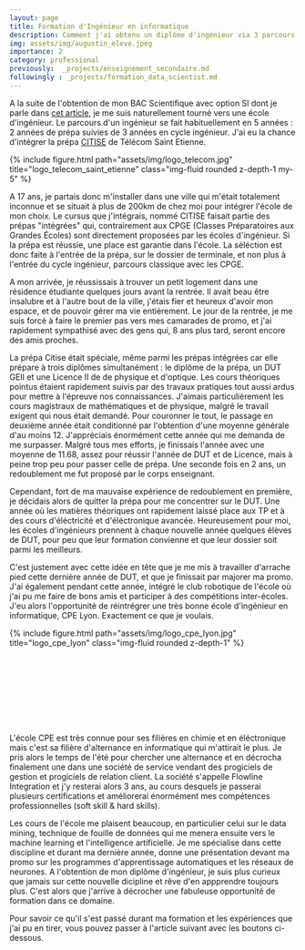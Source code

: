 ```yaml
---
layout: page
title: Formation d'Ingénieur en informatique
description: Comment j'ai obtenu un diplôme d'ingénieur via 3 parcours différents
img: assets/img/augustin_eleve.jpeg
importance: 2
category: professional
previously:  _projects/enseignement_secondaire.md
followingly : _projects/formation_data_scientist.md
---
```


A la suite de l'obtention de mon BAC Scientifique avec option SI dont je parle dans <a href="{% link {{page.followingly}} %}" title="following_page">cet article</a>, je me suis naturellement tourné vers une école d'ingénieur. Le parcours d'un ingénieur se fait habituellement en 5 années : 2 années de prépa suivies de 3 années en cycle ingénieur. J'ai eu la chance d'intégrer la prépa [CITISE](https://www.telecom-st-etienne.fr/formation/prepa-integree-citise/) de Télécom Saint Etienne.

<div class="row justify-content-sm-center">
    <div class="col-sm-8 mt-3 mt-md-0">
        {% include figure.html path="assets/img/logo_telecom.jpg" title="logo_telecom_saint_etienne" class="img-fluid rounded z-depth-1 my-5" %}
    </div>
</div>


A 17 ans, je partais donc m'installer dans une ville qui m'était totalement inconnue et se situait à plus de 200km de chez moi pour intégrer l'école de mon choix. Le cursus que j'intégrais, nommé CITISE faisait partie des prépas "intégrées" qui, contrairement aux CPGE (Classes Préparatoires aux Grandes Écoles) sont directement proposées par les écoles d'ingénieur. Si la prépa est réussie, une place est garantie dans l'école. La séléction est donc faite à l'entrée de la prépa, sur le dossier de terminale, et non plus à l'entrée du cycle ingénieur, parcours classique avec les CPGE.

A mon arrivée, je réussissais à trouver un petit logement dans une résidence étudiante quelques jours avant la rentrée. Il avait beau être insalubre et à l'autre bout de la ville, j'étais fier et heureux d'avoir mon espace, et de pouvoir gérer ma vie entièrement. Le jour de la rentrée, je me suis forcé à faire le premier pas vers mes camarades de promo, et j'ai rapidement sympathisé avec des gens qui, 8 ans plus tard, seront encore des amis proches.

La prépa Citise était spéciale, même parmi les prépas intégrées car elle prépare à trois diplômes simultanément : le diplôme de la prépa, un DUT GEII et une Licence II de de physique et d'optique. Les cours théoriques pointus étaient rapidement suivis par des travaux pratiques tout aussi ardus pour mettre à l'épreuve nos connaissances. J'aimais particulièrement les cours magistraux de mathématiques et de physique, malgré le travail exigent qui nous était demandé. Pour couronner le tout, le passage en deuxième année était conditionné par l'obtention d'une moyenne générale d'au moins 12. J'appréciais énormément cette année qui me demanda de me surpasser. Malgré tous mes efforts, je finissais l'année avec une moyenne de 11.68, assez pour réussir l'année de DUT et de Licence, mais à peine trop peu pour passer celle de prépa. Une seconde fois en 2 ans, un redoublement me fut proposé par le corps enseignant.

Cependant, fort de ma mauvaise expérience de redoublement en première, je décidais alors de quitter la prépa pour me concentrer sur le DUT. Une année où les matières théoriques ont rapidement laissé place aux TP et à des cours d'éléctricité et d'éléctronique avancée. Heureusement pour moi, les écoles d'ingénieurs prennent à chaque nouvelle année quelques élèves de DUT, pour peu que leur formation convienne et que leur dossier soit parmi les meilleurs.

C'est justement avec cette idée en tête que je me mis à travailler d'arrache pied cette dernière année de DUT, et que je finissait par majorer ma promo. J'ai également pendant cette année, intégré le club robotique de l'école où j'ai pu me faire de bons amis et participer à des compétitions inter-écoles. J'eu alors l'opportunité de réintrégrer une très bonne école d'ingénieur en informatique, CPE Lyon. Exactement ce que je voulais. 

<div class="row justify-content-sm-center" style="margin-bottom:150px">
    <div class="col-sm-8 mt-3 mt-md-0">
        {% include figure.html path="assets/img/logo_cpe_lyon.jpg" title="logo_cpe_lyon" class="img-fluid rounded z-depth-1" %}
    </div>
</div>


L'école CPE est très connue pour ses filières en chimie et en éléctronique mais c'est sa filière d'alternance en informatique qui m'attirait le plus. Je pris alors le temps de l'été pour chercher une alternance et en décrocha finalement une dans une société de service vendant des progiciels de gestion et progiciels de relation client. La société s'appelle Flowline Integration et j'y resterai alors 3 ans, au cours desquels je passerai plusieurs certifications et améliorerai énormément mes compétences professionnelles (soft skill & hard skills).

Les cours de l'école me plaisent beaucoup, en particulier celui sur le data mining, technique de fouille de données qui me menera ensuite vers le machine learning et l'intelligence artificielle. Je me spécialise dans cette discipline et durant ma dernière année, donne une présentation devant ma promo sur les programmes d'apprentissage automatiques et les réseaux de neurones. A l'obtention de mon diplôme d'ingénieur, je suis plus curieux que jamais sur cette nouvelle dicipline et rêve d'en appprendre toujours plus. C'est alors que j'arrive à décrocher une fabuleuse opportunité de formation dans ce domaine.

Pour savoir ce qu'il s'est passé durant ma formation et les expériences que j'ai pu en tirer, vous pouvez passer à l'article suivant avec les boutons ci-dessous.